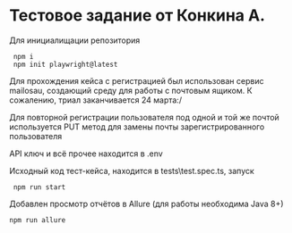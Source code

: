# Тестовое задание от Конкина А.

Для инициалищации репозитория

```
 npm i
 npm init playwright@latest
```

Для прохождения кейса с регистрацией был использован сервис mailosau, создающий среду для работы с почтовым ящиком. К сожалению, триал заканчивается 24 марта:/

Для повторной регистрации пользователя под одной и той же почтой используется PUT метод для замены почты зарегистрированного пользователя

API ключ и всё прочее находится в .env

Исходный код тест-кейса, находится в tests\test.spec.ts, запуск

```
 npm run start
```

Добавлен просмотр отчётов в Allure (для работы необходима Java 8+)

```
npm run allure
```
